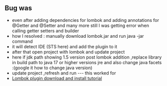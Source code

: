 ## Bug was
- even after adding dependencies for lombok and adding annotations for @Getter and @Setter and many more still I was getting error when calling getter setters and builder
- how I resolved : manually download lombok.jar and run java -jar command
- it will detect IDE (STS here) and add the plugin to it
- after that open project with lombok and update project
- here if jdk path showing 1.5 version post lombok addition ,replace library in build path to java 17 or higher versions jre and also change java facets :(google it how to change java version)
- update project ,refresh and run --- this worked for
- [Lombok plugin download and install tutorial](https://www.youtube.com/watch?v=Yr8v56gaSb0)

